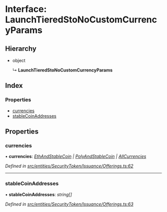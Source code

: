 # Interface: LaunchTieredStoNoCustomCurrencyParams

## Hierarchy

- object

  ↳ **LaunchTieredStoNoCustomCurrencyParams**

## Index

### Properties

- [currencies](_entities_securitytoken_issuance_offerings_.launchtieredstonocustomcurrencyparams.md#currencies)
- [stableCoinAddresses](_entities_securitytoken_issuance_offerings_.launchtieredstonocustomcurrencyparams.md#stablecoinaddresses)

## Properties

### currencies

• **currencies**: _[EthAndStableCoin](../modules/_entities_securitytoken_issuance_offerings_.md#ethandstablecoin) | [PolyAndStableCoin](../modules/_entities_securitytoken_issuance_offerings_.md#polyandstablecoin) | [AllCurrencies](../modules/_entities_securitytoken_issuance_offerings_.md#allcurrencies)_

_Defined in [src/entities/SecurityToken/Issuance/Offerings.ts:62](https://github.com/PolymathNetwork/polymath-sdk/blob/d34930f/src/entities/SecurityToken/Issuance/Offerings.ts#L62)_

---

### stableCoinAddresses

• **stableCoinAddresses**: _string[]_

_Defined in [src/entities/SecurityToken/Issuance/Offerings.ts:63](https://github.com/PolymathNetwork/polymath-sdk/blob/d34930f/src/entities/SecurityToken/Issuance/Offerings.ts#L63)_
